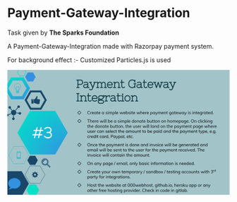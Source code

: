 # Payment-Gateway-Integration
Task given by <b>The Sparks Foundation</b>


<p>A Payment-Gateway-Integration made with Razorpay payment system.</p>
<p>For background effect :- Customized Particles.js is used</p>

![Given Task](images/given-task.png)
